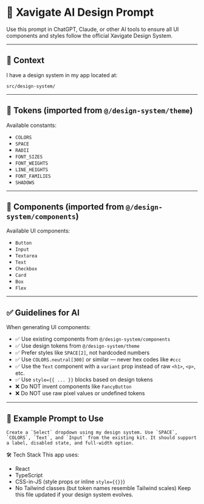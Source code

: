 # 🧠 Xavigate AI Design Prompt

Use this prompt in ChatGPT, Claude, or other AI tools to ensure all UI components and styles follow the official Xavigate Design System.

---

## 🧩 Context

I have a design system in my app located at:

```
src/design-system/
```

---

## 🎨 Tokens (imported from `@/design-system/theme`)

Available constants:

- `COLORS`
- `SPACE`
- `RADII`
- `FONT_SIZES`
- `FONT_WEIGHTS`
- `LINE_HEIGHTS`
- `FONT_FAMILIES`
- `SHADOWS`

---

## 🧱 Components (imported from `@/design-system/components`)

Available UI components:

- `Button`
- `Input`
- `Textarea`
- `Text`
- `Checkbox`
- `Card`
- `Box`
- `Flex`

---

## ✅ Guidelines for AI

When generating UI components:

- ✅ Use existing components from `@/design-system/components`
- ✅ Use design tokens from `@/design-system/theme`
- ✅ Prefer styles like `SPACE[2]`, not hardcoded numbers
- ✅ Use `COLORS.neutral[300]` or similar — never hex codes like `#ccc`
- ✅ Use the `Text` component with a `variant` prop instead of raw `<h1>`, `<p>`, etc.
- ✅ Use `style={{ ... }}` blocks based on design tokens
- ❌ Do NOT invent components like `FancyButton`
- ❌ Do NOT use raw pixel values or undefined tokens

---

## 🧪 Example Prompt to Use

```text
Create a `Select` dropdown using my design system. Use `SPACE`, `COLORS`, `Text`, and `Input` from the existing kit. It should support a label, disabled state, and full-width option.
```

🛠 Tech Stack
This app uses:

- React
- TypeScript
- CSS-in-JS (style props or inline `style={{}}`)
- No Tailwind classes (but token names resemble Tailwind scales)
  Keep this file updated if your design system evolves.
